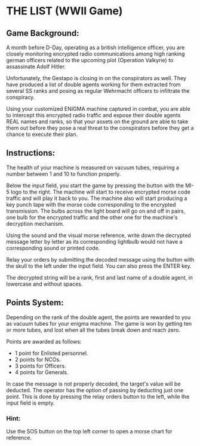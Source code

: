 # THE LIST (WWII Game)


## Game Background:


A month before D-Day, operating as a british intelligence officer, you are closely monitoring encrypted radio communications among high ranking german officers related to the upcoming plot (Operation Valkyrie) to assassinate Adolf Hitler.

Unfortunately, the Gestapo is closing in on the conspirators as well. They have produced a list of double agents working for them extracted from several SS ranks and posing as regular Wehrmacht officers to infiltrate the conspiracy.

Using your customized ENIGMA machine captured in combat, you are able to intercept this encrypted radio traffic and expose their double agents REAL names and ranks, so that your assets on the ground are able to take them out before they pose a real threat to the conspirators before they get a chance to execute their plan.


## Instructions:


The health of your machine is measured on vacuum tubes, requiring a number between 1 and 10 to function properly.

Below the input field, you start the game by pressing the button with the MI-5 logo to the right. The machine will start to receive encrypted morse code traffic and will play it back to you. The machine also will start producing a key punch tape with the morse code corresponding to the encrypted transmission. The bulbs across the light board will go on and off in pairs, one bulb for the encrypted traffic and the other one for the machine's decryption mechanism.

Using the sound and the visual morse reference, write down the decrypted message letter by letter as its corresponding lightbulb would not have a corresponding sound or printed code.

Relay your orders by submitting the decoded message using the button with the skull to the left under the input field. You can also press the ENTER key.

The decrypted string will be a rank, first and last name of a double agent, in lowercase and without spaces.


## Points System:

Depending on the rank of the double agent, the points are rewarded to you as vacuum tubes for your enigma machine. The game is won by getting ten or more tubes, and lost when all the tubes break down and reach zero.

Points are awarded as follows:

- 1 point for Enlisted personnel.
- 2 points for NCOs.
- 3 points for Officers.
- 4 points for Generals.

In case the message is not properly decoded, the target's value will be deducted. The operator has the option of passing by deducting just one point. This is done by pressing the relay orders button to the left, while the input field is empty.

### Hint:
Use the SOS button on the top left corner to open a morse chart for reference.